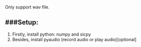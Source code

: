 Only support wav file. 

###Setup:
-----------------------------------
1) Firstly, install python: numpy and sicpy
2) Besides, install pyaudio (record audio or play audio)[optional]


              

